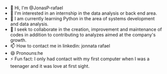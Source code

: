 - 👋 Hi, I'm @JonasP-rafael
- 👀 I'm interested in an internship in the data analysis or back end area.
- 🌱 I am currently learning Python in the area of ​​systems development and data analysis.
- 💞️ I seek to collaborate in the creation, improvement and maintenance of codes in addition to contributing to analyzes aimed at the company's growth.
- 📫 How to contact me in linkedin: jonnata rafael
- 😄 Pronouns:he
- ⚡ Fun fact: I only had contact with my first computer when I was a teenager and it was love at first sight.
<!---
JonasP-rafael/JonasP-rafael is a ✨ special ✨ repository because its `README.md` (this file) appears on your GitHub profile.
You can click the Preview link to take a look at your changes.
--->
